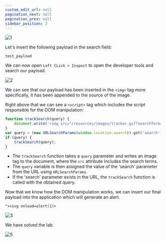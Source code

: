 ```yaml
---
custom_edit_url: null
pagination_next: null
pagination_prev: null
sidebar_position: 3
---
```


![1](https://github.com/Knign/Write-ups/assets/110326359/43bb3632-e8c5-4e64-ba64-1af208d9a64c)

Let's insert the following payload in the search field:

```
test_payload
```

We can now open `Left CLick > Inspect` to open the developer tools and search our payload.

![2](https://github.com/Knign/Write-ups/assets/110326359/97e254cb-bd60-43fc-a1b7-1d72a50f9d49)

We can see that our payload has been inserted in the `<img>` tag more specifically, it has been appended to the source of the image.

Right above that we can see a `<script>` tag which includes the script responsible for the DOM manipulation:

```js
function trackSearch(query) {
    document.write('<img src="/resources/images/tracker.gif?searchTerms=' + query + '">');
}
var query = (new URLSearchParams(window.location.search)).get('search');
if (query) {
    trackSearch(query);
}
```

- The `trackSearch` function takes a `query` parameter and writes an image tag to the document, where the `src` attribute includes the search terms.
- The `query` variable is then assigned the value of the 'search' parameter from the URL using `URLSearchParams`.
- If the 'search' parameter exists in the URL, the `trackSearch` function is called with the obtained query.

Now that we know how the DOM manipulation works, we can insert our final payload into the application which will generate an alert.

```
"><svg onload=alert(1)>
```

![3](https://github.com/Knign/Write-ups/assets/110326359/75e0d58e-eaf5-446e-a6a7-c2fbc5e5e678)

We have solved the lab.

![5](https://github.com/Knign/Write-ups/assets/110326359/19d67d1d-053f-4644-9422-f1c901cf02a3)
